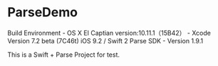 # ParseDemo
Build Environment - OS X EI Captian version:10.11.1（15B42）
                  - Xcode Version 7.2 beta (7C46t) iOS 9.2 / Swift 2
Parse SDK         - Version 1.9.1

This is a Swift + Parse Project for test.
